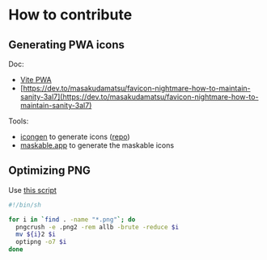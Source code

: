 # How to contribute

## Generating PWA icons

Doc:

- [Vite PWA](https://vite-pwa-org.netlify.app/assets-generator/#pwa-minimal-icons-requirements)
- [https://dev.to/masakudamatsu/favicon-nightmare-how-to-maintain-sanity-3al7](https://dev.to/masakudamatsu/favicon-nightmare-how-to-maintain-sanity-3al7)

Tools:

- [icongen](https://cthedot.de/icongen/) to generate icons ([repo](https://github.com/cthedot/icongen))
- [maskable.app](https://maskable.app/editor) to generate the maskable icons

## Optimizing PNG

Use [this script](https://gist.github.com/longwave/9482947)

```bash
#!/bin/sh

for i in `find . -name "*.png"`; do
  pngcrush -e .png2 -rem allb -brute -reduce $i
  mv ${i}2 $i
  optipng -o7 $i
done
```

